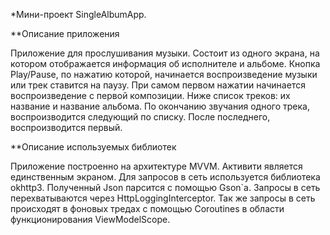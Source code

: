 *Мини-проект SingleAlbumApp.

**Описание приложения

Приложение для прослушивания музыки. Состоит из одного экрана, на котором отображается информация об
исполнителе и альбоме. Кнопка Play/Pause, по нажатию которой, начинается воспроизведение музыки или
трек ставится на паузу. При самом первом нажатии начинается воспроизведение с первой композиции. Ниже
список треков: их название и название альбома. По окончанию звучания одного трека, воспроизводится
следующий по списку. После последнего, воспроизводится первый.

**Описание используемых библиотек

Приложение построенно на архитектуре MVVM. Активити является единственным экраном. Для запросов в
сеть используется библиотека okhttp3. Полученный Json парсится с помощью Gson`a. Запросы в сеть
перехватываются через HttpLoggingInterceptor. Так же запросы в сеть происходят в фоновых тредах с
помощью Coroutines в области функционирования ViewModelScope.